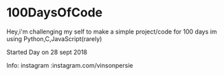 # 100DaysOfCode
Hey,i'm challenging my self to make a simple project/code for 100 days 
im using Python,C,JavaScript(rarely)

Started Day on 28 sept 2018

Info:
instagram :instagram.com/vinsonpersie
